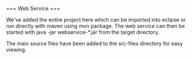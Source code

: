 === Web Service ===

We've added the entire project here which can be imported into eclipse or run directly with maven using mvn package.
The web service can then be started with java -jar webservice-*.jar from the target directory.

The main source files have been added to the src-files directory for easy viewing.
